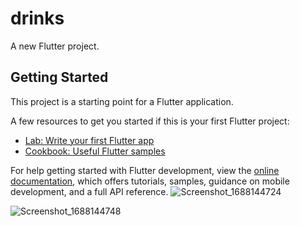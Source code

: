 # drinks

A new Flutter project.

## Getting Started

This project is a starting point for a Flutter application.

A few resources to get you started if this is your first Flutter project:

- [Lab: Write your first Flutter app](https://docs.flutter.dev/get-started/codelab)
- [Cookbook: Useful Flutter samples](https://docs.flutter.dev/cookbook)

For help getting started with Flutter development, view the
[online documentation](https://docs.flutter.dev/), which offers tutorials,
samples, guidance on mobile development, and a full API reference.
![Screenshot_1688144724](https://github.com/Robertgovind/Drinks-List-App/assets/102906652/36b90115-1968-447b-9019-ad7d9a1d30f2)

![Screenshot_1688144748](https://github.com/Robertgovind/Drinks-List-App/assets/102906652/b8e3e86c-4daf-450b-a538-e4465e6b55d1)


